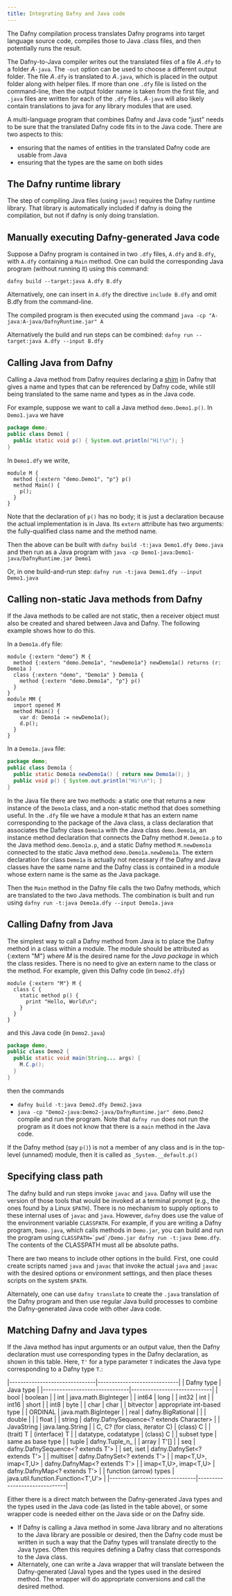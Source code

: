 ```yaml
---
title: Integrating Dafny and Java code
---
```


The Dafny compilation process translates Dafny programs into target language
source code, compiles those to Java .class files, and then potentially runs the result. 

The Dafny-to-Java compiler writes out the translated files of a file _A_`.dfy`
to a folder _A_`-java`. The `-out` option can be used to choose a
different output folder. The file _A_`.dfy` is translated to _A_`.java`,
which is placed in the output folder along with helper files.
If more than one `.dfy` file is listed on the command-line, then the output
folder name is taken from the first file, and `.java` files are written
for each of the `.dfy` files. _A_`-java` will also likely contain 
translations to java for any library modules that are used.

A multi-language program that combines Dafny and Java
code "just" needs to be sure that the translated Dafny code fits in
to the Java code. There are two aspects to this:
- ensuring that the names of entities in the translated Dafny code are usable from Java
- ensuring that the types are the same on both sides

## **The Dafny runtime library**

The step of compiling Java files (using `javac`) requires the Dafny runtime library. That library is automatically included if dafny is doing the compilation,
but not if dafny is only doing translation.

## **Manually executing Dafny-generated Java code**

Suppose a Dafny program is contained in two `.dfy` files, `A.dfy` and `B.dfy`, with `A.dfy` containing a `Main` method. One can build the corresponding Java program (without running it) using this command:

`dafny build --target:java A.dfy B.dfy`

Alternatively, one can insert in `A.dfy` the directive `include B.dfy` and omit
B.dfy from the command-line.

The compiled program is then executed using the command
`java -cp "A-java:A-java/DafnyRuntime.jar" A`

Alternatively the build and run steps can be combined:
`dafny run --target:java A.dfy --input B.dfy `

## **Calling Java from Dafny**

Calling a Java method from Dafny requires declaring a [shim](https://en.wikipedia.org/wiki/Shim_(computing)) in Dafny that gives a name and types
that can be referenced by Dafny code, while still being translated to the same name and types as in the Java code.

For example, suppose we want to call a Java method `demo.Demo1.p()`. In `Demo1.java` we have
```java
package demo;
public class Demo1 {
  public static void p() { System.out.println("Hi!\n"); }
}
```
In `Demo1.dfy` we write,
```dafny
module M {
  method {:extern "demo.Demo1", "p"} p() 
  method Main() {
    p();
  }
}
```
Note that the declaration of `p()` has no body; it is just a declaration because the actual implementation is in Java.
Its `extern` attribute has two arguments: the fully-qualified class name and the method name.

Then the above can be built with
`dafny build -t:java Demo1.dfy Demo.java`
and then run as a Java program with
`java -cp Demo1-java:Demo1-java/DafnyRuntime.jar Demo1`

Or, in one build-and-run step: 
`dafny run -t:java Demo1.dfy --input Demo1.java`

## **Calling non-static Java methods from Dafny**

If the Java methods to be called are not static, then a receiver object 
must also be created and shared between Java and Dafny. The following example
shows how to do this.

In a `Demo1a.dfy` file:
```dafny
module {:extern "demo"} M {
  method {:extern "demo.Demo1a", "newDemo1a"} newDemo1a() returns (r: Demo1a )
  class {:extern "demo", "Demo1a" } Demo1a {
    method {:extern "demo.Demo1a", "p"} p()
  }
}
module MM {
  import opened M
  method Main() {
    var d: Demo1a := newDemo1a();
    d.p();
  }
}
```
In a `Demo1a.java` file:
```java
package demo;
public class Demo1a {
  public static Demo1a newDemo1a() { return new Demo1a(); }
  public void p() { System.out.println("Hi!\n"); }
}
```

In the Java file there are two methods: a static one that returns a new instance of the `Demo1a` class, and a non-static method that does something useful.
In the `.dfy` file we have a module `M` that has an extern name corresponding
to the package of the Java class, a class declaration that associates the
Dafny class `Demo1a` with the Java class `demo.Demo1a`, an instance method
declaration that connects the Dafny method `M.Demo1a.p` to the Java method
`demo.Demo1a.p`, and a static Dafny method `M.newDemo1a` connected to the
static Java method `demo.Demo1a.newDemo1a`.
The extern declaration for class `Demo1a` is actually not necessary if the
Dafny and Java classes have the same name and the Dafny class is contained in
a module whose extern name is the same as the Java package.

Then the `Main` method in the Dafny file calls the two Dafny methods, which are
translated to the two Java methods. The combination is built and run using
`dafny run -t:java Demo1a.dfy --input Demo1a.java`

## **Calling Dafny from Java**

The simplest way to call a Dafny method from Java is to place the Dafny method in a class within a module. The module should be attributed as {:extern "M"} where _M_ is the desired name for the _Java package_ in which the class resides.
There is no need to give an extern name to the class or the method.
For example, given this Dafny code (in `Demo2.dfy`)
```dafny
module {:extern "M"} M {
  class C {
    static method p() {
      print "Hello, World\n";
    }
  }
}
```
and this Java code (in `Demo2.java`)
```java
package demo;
public class Demo2 {
  public static void main(String... args) {
    M.C.p();
  }
}
```
then the commands
- `dafny build -t:java Demo2.dfy Demo2.java`
- `java -cp "Demo2-java:Demo2-java/DafnyRuntime.jar" demo.Demo2`
compile and run the program.
Note that `dafny run` does not run the program as it does not know that there is a `main` method in the Java code.

If the Dafny method (say `p()`) is not a member of any class and is in the top-level 
(unnamed) module, then it is called as `_System.__default.p()`

## **Specifying class path**

The dafny build and run steps invoke `javac` and `java`. Dafny will use the version of those tools that would be invoked at a terminal prompt (e.g., the ones
found by a Linux `$PATH`). 
There is no mechanism to supply options to these internal uses of `javac` and `java`. However, `dafny` does use the value of the environment variable `CLASSPATH`. For example, if you are writing a Dafny program, `Demo.java`, which calls
methods in `Demo.jar`, you can build and run the program using
```CLASSPATH=`pwd`/Demo.jar dafny run -t:java Demo.dfy```.
The contents of the CLASSPATH must all be absolute paths.

There are two means to include other options in the build. 
First, one could create scripts named `java` and `javac` that invoke the actual `java` and `javac` with the desired options or environment settings, and then
place theses scripts on the system `$PATH`.

Alternately, one can use `dafny translate` to create the `.java` translation of the Dafny program and then use regular Java build processes to combine the
Dafny-generated Java code with other Java code.

## **Matching Dafny and Java types**

If the Java method has input arguments or an output value, then the Dafny declaration must use
corresponding types in the Dafny declaration, as shown in this table.
Here, `T'` for a type parameter `T` indicates the Java type corresponding to a Dafny type `T`.:

|-------------------------------|-----------------------------|
|  Dafny type                   |   Java type                 |
|-------------------------------|-----------------------------|
| bool                          | boolean                     |
| int                           | java.math.BigInteger        |
| int64                         | long                        |
| int32                         | int                         |
| int16                         | short                       |
| int8                          | byte                        |
| char                          | char                        |
| bitvector                     | appropriate int-based type  |
| ORDINAL                       | java.math.BigInteger        |
| real                          | dafny.BigRational           |
|                               | double                      |
|                               | float                       |
| string                        | dafny.DafnySequence<? extends Character>  |
| JavaString                    | java.lang.String                        |
| C, C? (for class, iterator C) | (class) C                   |
| (trait) T                     | (interface) T                |
| datatype, codatatype          | (class) C                   |
| subset type                   | same as base type           |
| tuple                         | dafny.Tuple_n_              |
| array<T>                      | T'[]                        |
| seq<T>                        | dafny.DafnySequence<? extends T'> |
| set<T>, iset<T>               | dafny.DafnySet<? extends T'>      |
| multiset<T>                | dafny.DafnySet<? extends T'>      |
| map<T,U>, imap<T,U>           | dafny.DafnyMap<? extends T'>      |
| imap<T,U>, imap<T,U>           | dafny.DafnyMap<? extends T'>      |
| function (arrow) types        | java.util.function.Function<T',U'> |
|-------------------------------|------------------------------|

Either there is a direct match between the Dafny-generated Java types and the types used in the Java code (as listed in the table above), or some wrapper
code is needed either on the Java side or on the Dafny side.

- If Dafny is calling a Java method in some Java library and no alterations
to the Java library are possible or desired, then the Dafny code must be written
in such a way that the Dafny types will translate directly to the Java types.
Often this requires defining a Dafny class that corresponds to the Java class.
- Alternately, one can write a Java wrapper that will translate between
the Dafny-generated (Java) types and the types used in the desired method.
The wrapper will do appropriate conversions and call the desired method.

